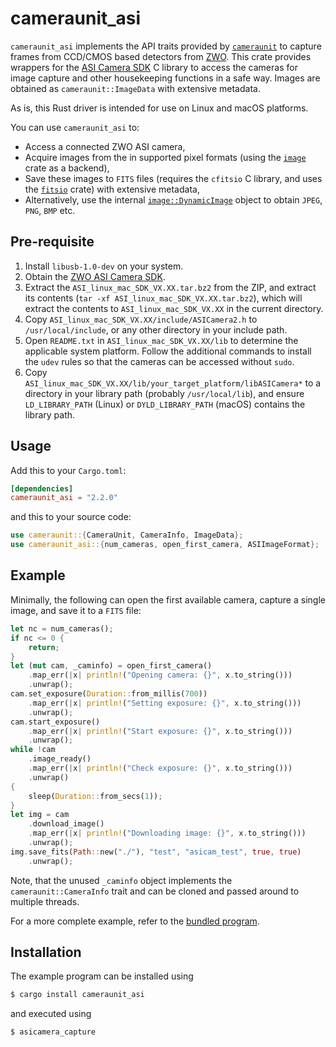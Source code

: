 # cameraunit_asi

`cameraunit_asi` implements the API traits provided by [`cameraunit`]("https://github.com/sunipkm/cameraunit)
to capture frames from CCD/CMOS based detectors from [ZWO](https://www.zwoastro.com/). This crate provides
wrappers for the [ASI Camera SDK](https://www.zwoastro.com/downloads/developers) C library to access the
cameras for image capture and other housekeeping functions in a safe way. Images are obtained as 
`cameraunit::ImageData` with extensive metadata.

As is, this Rust driver is intended for use on Linux and macOS platforms.

You can use `cameraunit_asi` to:
 - Access a connected ZWO ASI camera,
 - Acquire images from the in supported pixel formats (using the [`image`](https://crates.io/crates/image) crate as a backend),
 - Save these images to `FITS` files (requires the `cfitsio` C library, and uses the [`fitsio`](https://crates.io/crates/fitsio) crate) with extensive metadata,
 - Alternatively, use the internal [`image::DynamicImage`](https://docs.rs/image/0.24.7/image/enum.DynamicImage.html) object to obtain `JPEG`, `PNG`, `BMP` etc.

## Pre-requisite
 1. Install `libusb-1.0-dev` on your system.
 1. Obtain the [ZWO ASI Camera SDK](https://www.zwoastro.com/downloads/developers).
 1. Extract the `ASI_linux_mac_SDK_VX.XX.tar.bz2` from the ZIP, and extract its contents (`tar -xf ASI_linux_mac_SDK_VX.XX.tar.bz2`), which will extract the contents to `ASI_linux_mac_SDK_VX.XX` in the current directory.
 1. Copy `ASI_linux_mac_SDK_VX.XX/include/ASICamera2.h` to `/usr/local/include`, or any other directory in your include path.
 1. Open `README.txt` in `ASI_linux_mac_SDK_VX.XX/lib` to determine the applicable system platform. Follow the additional commands to install the `udev` rules so that the cameras can be accessed without `sudo`.
 1. Copy `ASI_linux_mac_SDK_VX.XX/lib/your_target_platform/libASICamera*` to a directory in your library path (probably `/usr/local/lib`), and ensure `LD_LIBRARY_PATH` (Linux) or `DYLD_LIBRARY_PATH` (macOS) contains the library path.

## Usage
Add this to your `Cargo.toml`:
```toml
[dependencies]
cameraunit_asi = "2.2.0"
```
and this to your source code:
```rs
use cameraunit::{CameraUnit, CameraInfo, ImageData};
use cameraunit_asi::{num_cameras, open_first_camera, ASIImageFormat};
```

## Example
Minimally, the following can open the first available camera, capture a single image, and save it to a `FITS` file:
```rs
let nc = num_cameras();
if nc <= 0 {
    return;
}
let (mut cam, _caminfo) = open_first_camera()
    .map_err(|x| println!("Opening camera: {}", x.to_string()))
    .unwrap();
cam.set_exposure(Duration::from_millis(700))
    .map_err(|x| println!("Setting exposure: {}", x.to_string()))
    .unwrap();
cam.start_exposure()
    .map_err(|x| println!("Start exposure: {}", x.to_string()))
    .unwrap();
while !cam
    .image_ready()
    .map_err(|x| println!("Check exposure: {}", x.to_string()))
    .unwrap()
{
    sleep(Duration::from_secs(1));
}
let img = cam
    .download_image()
    .map_err(|x| println!("Downloading image: {}", x.to_string()))
    .unwrap();
img.save_fits(Path::new("./"), "test", "asicam_test", true, true)
    .unwrap();
```
Note, that the unused `_caminfo` object implements the `cameraunit::CameraInfo` trait and can be cloned and passed around
to multiple threads.

For a more complete example, refer to the [bundled program](src/main.rs).

## Installation
The example program can be installed using
```sh
$ cargo install cameraunit_asi
```
and executed using
```sh
$ asicamera_capture
```